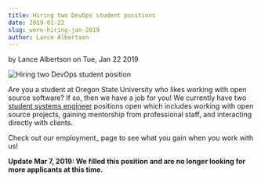 ```yaml
---
title: Hiring two DevOps student positions
date: 2019-01-22
slug: were-hiring-jan-2019
author: Lance Albertson
---
```

by Lance Albertson on Tue, Jan 22 2019

![Hiring two DevOps student position](/images/osl-students-2018.jpg#blog)

Are you a student at Oregon State University who likes working with open source
software? If so, then we have a job for you! We currently have two
[student systems engineer](https://jobs.oregonstate.edu/postings/70962) positions open which includes working with open
source projects, gaining mentorship from professional staff, and interacting
directly with clients.

Check out our employment_ page to see what you gain when you work with us!

**Update Mar 7, 2019: We filled this position and are no longer looking for more applicants at this time.**
